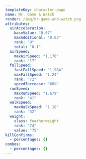 ```yaml
---
templateKey: character-page
name: Mr. Game & Watch
render: /img/mr-game-and-watch.png
attributes:
  airAcceleration:
    baseValue: "0.07"
    maxAdditional: "0.03"
    rank: "9"
    total: "0.1"
  airSpeed:
    maxAirSpeed: "1.176"
    rank: "17"
  fallSpeed:
    fastFallSpeed: "1.984"
    maxFallSpeed: "1.24"
    rank: "72"
    speedIncrease: "60%"
  runSpeed:
    maxRunSpeed: "1.679"
    rank: "41"
  walkSpeed:
    maxWalkSpeed: "1.18"
    rank: "32"
  weight:
    class: featherweight
    rank: "74"
    value: "75"
killConfirms:
  - percentages: {}
combos:
  - percentages: {}
---
```

